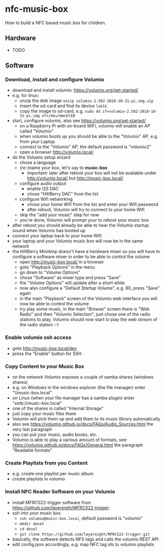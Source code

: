 # nfc-music-box

How to build a NFC based music box for children.

## Hardware

* TODO

## Software

### Download, install and configure Volumio

* download and install volumio: https://volumio.org/get-started/
* e.g. for linux:
  * unzip the disk image `unzip volumio-2.502-2018-10-31-pi.img.zip` 
  * insert the sd-card and find its device `lsblk`
  * copy the image to sd-card, e.g. `sudo dd if=volumio-2.502-2018-10-31-pi.img of=/dev/mmcblk0`  
* start, configure volumio, also see https://volumio.org/get-started/
  * on a Raspberry Pi with on-board WiFi, volumio will enable an AP called "Volumio"
  * when volumio boots up you should be able to the "Volumio" AP, e.g. from your Laptop
  * connect to the "Volumio" AP, the default password is "volumio2"
  * open a browser http://volumio.local/
* do the Volumio setup wizard
  * chose a language
  * (re-)name your box, let's say to **music-box**
    * important: later after reboot your box will not be available under http://volumio.local/ 
      but http://music-box.local/ 
  * configure audio output
    * enable I2S DAC
    * chose "HifiBerry DAC" from the list
  * configure Wifi networking
    * chose your home Wifi from the list and enter your Wifi password
    * after reboot, Volumio will try to connect to your home Wifi
  * skip the "add your music" step for now
  * you're done, Volumio will prompt your to reboot your music box
* after reboot you should already be able to hear the Volumio startup sound when Volumio has 
  booted up
* connect your laptop back to your home Wifi
* your laptop and your Volumio music box will now be in the same network
* the HifiBerry MiniAmp doesn't have a hardware mixer so you will have to 
  configure a software mixer in order to be able to control the volume
  * open http://music-box.local/ in a browser
  * goto "Playback Options" in the menu
  * go down to "Volume Options"
  * chose "Software" as mixer type and press "Save"
  * the "Volume Options" will update after a short while
  * now also configure a "Default Startup Volume", e.g. 60, press "Save" again
  * in the main "Playback" screen of the Volumio web interface you will now be
    able to control the volume
  * try play some music, in the main "Browse" screen there is "Web Radio" and
    then "Volumio Selection", just chose one of the radio stations to play,
    Volumio should now start to play the web stream of the radio station :-)

### Enable volumio ssh access

* goto http://music-box.local/dev
* press the "Enable" button for SSH

### Copy Content to your Music Box 

* on the network Volumio exposes a couple of samba shares (windows shares)
* e.g. on Windows in the windows explorer (the file manager) enter "\\\music-box.local"
* on Linux (when your file manager has a samba plugin) enter "smb://music-box.local"
* one of the shares is called "Internal Storage"
* just copy your music files there
* Volumio will pick them up and add them to its music library automatically
* also see https://volumio.github.io/docs/FAQs/Audio_Sources.html the very last
  paragraph 
* you can put your music, audio books, etc.
* Volumio is able to play a various amount of formats, see: 
  https://volumio.github.io/docs/FAQs/General.html the paragraph
  "Readable formats"

### Create Playlists from you Content

* e.g. create one playlist per music album
* create playlists in volumio

### Install NFC Reader Software on your Volumio

* install MFRC522-trigger software from https://github.com/layereight/MFRC522-trigger:
* ssh into your music box
  * `ssh volumio@music-box.local`, default password is "volumio"
  * `mkdir devel`
  * `cd devel`
  * `git clone https://github.com/layereight/MFRC522-trigger.git`
* basically, the software detects NFS tags and calls the volumio REST API
* edit config.json accordingly, e.g. map NFC tag ids to volumio playlists
